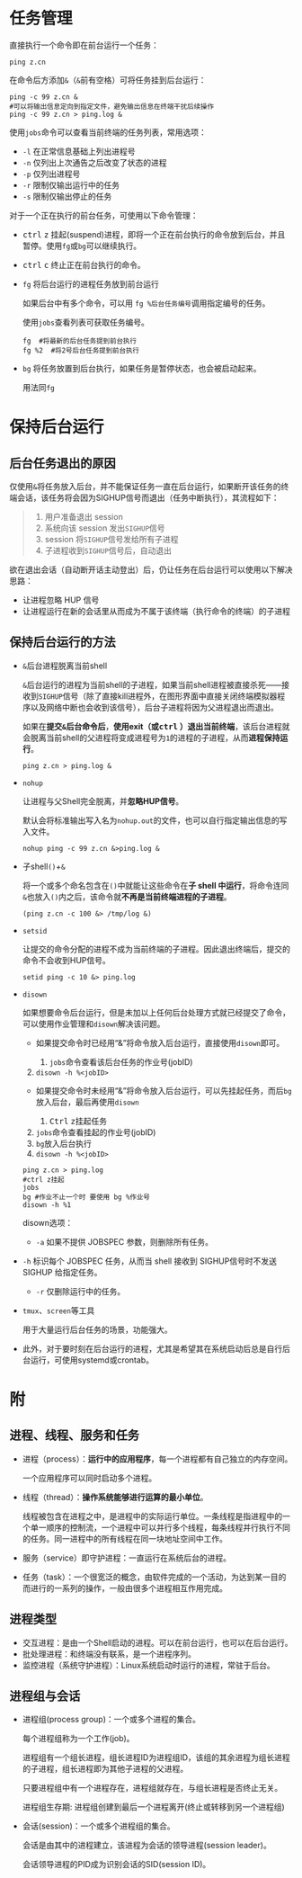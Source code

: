 # 任务管理

直接执行一个命令即在前台运行一个任务：

```shell
ping z.cn
```

在命令后方添加`&`（`&`前有空格）可将任务挂到后台运行：

```shell
ping -c 99 z.cn &
#可以将输出信息定向到指定文件，避免输出信息在终端干扰后续操作
ping -c 99 z.cn > ping.log &
```

使用`jobs`命令可以查看当前终端的任务列表，常用选项：

-  `-l`	在正常信息基础上列出进程号
-  `-n`	仅列出上次通告之后改变了状态的进程
-  `-p`	仅列出进程号
-  `-r`	限制仅输出运行中的任务
-  `-s`	限制仅输出停止的任务



对于一个正在执行的前台任务，可使用以下命令管理：

- <kbd>ctrl</kbd> <kbd>z</kbd>  挂起(suspend)进程，即将一个正在前台执行的命令放到后台，并且暂停。使用`fg`或`bg`可以继续执行。

- <kbd>ctrl</kbd> <kbd>c</kbd>  终止正在前台执行的命令。




- `fg`  将后台运行的进程任务放到前台运行

  如果后台中有多个命令，可以用 `fg %后台任务编号`调用指定编号的任务。

  使用`jobs`查看列表可获取任务编号。

  ```shell
  fg  #将最新的后台任务提到前台执行
  fg %2  #将2号后台任务提到前台执行
  ```

- `bg`  将任务放置到后台执行，如果任务是暂停状态，也会被启动起来。

  用法同`fg`

# 保持后台运行

## 后台任务退出的原因

仅使用`&`将任务放入后台，并不能保证任务一直在后台运行，如果断开该任务的终端会话，该任务将会因为SIGHUP信号而退出（任务中断执行），其流程如下：

> 1. 用户准备退出 session
> 2. 系统向该 session 发出`SIGHUP`信号
> 3. session 将`SIGHUP`信号发给所有子进程
> 4. 子进程收到`SIGHUP`信号后，自动退出

欲在退出会话（自动断开话主动登出）后，仍让任务在后台运行可以使用以下解决思路：

- 让进程忽略 HUP 信号
- 让进程运行在新的会话里从而成为不属于该终端（执行命令的终端）的子进程

## 保持后台运行的方法

- `&`后台进程脱离当前shell

  `&`后台运行的进程为当前shell的子进程，如果当前shell进程被直接杀死——接收到`SIGHUP`信号（除了直接kill进程外，在图形界面中直接关闭终端模拟器程序以及网络中断也会收到该信号），后台子进程将因为父进程退出而退出。

  如果在**提交`&`后台命令后**，**使用exit（或<kbd>ctrl</kbd>  ）退出当前终端**，该后台进程就会脱离当前shell的父进程将变成进程号为`1`的进程的子进程，从而**进程保持运行**。

  ```shell
  ping z.cn > ping.log &
  ```
  
- `nohup`

  让进程与父Shell完全脱离，并**忽略HUP信号**。

  默认会将标准输出写入名为`nohup.out`的文件，也可以自行指定输出信息的写入文件。

  ```shell
  nohup ping -c 99 z.cn &>ping.log &
  ```
  
- 子shell`()`+`&`

  将一个或多个命名包含在`()`中就能让这些命令在**子 shell 中运行**，将命令连同`&`也放入`()`内之后，该命令就**不再是当前终端进程的子进程**。

  ```shell
  (ping z.cn -c 100 &> /tmp/log &)
  ```

- `setsid`

  让提交的命令分配的进程不成为当前终端的子进程。因此退出终端后，提交的命令不会收到HUP信号。

  ```shell
  setid ping -c 10 &> ping.log
  ```
  
- `disown`

  如果想要命令后台运行，但是未加以上任何后台处理方式就已经提交了命令，可以使用作业管理和`disown`解决该问题。

  - 如果提交命令时已经用“&”将命令放入后台运行，直接使用`disown`即可。

    1. `jobs`命令查看该后台任务的作业号(jobID)
  2. `disown -h %<jobID>`
  
  - 如果提交命令时未经用“&”将命令放入后台运行，可以先挂起任务，而后`bg`放入后台，最后再使用`disown`

    1. <kbd>Ctrl</kbd> <kbd>z</kbd>挂起任务
  2. `jobs`命令查看挂起的作业号(jobID)
    3. `bg`放入后台执行
    4. `disown -h %<jobID>`
  
    ```shell
  ping z.cn > ping.log
    #ctrl z挂起
    jobs
    bg #作业不止一个时 要使用 bg %作业号
    disown -h %1
    ```
  
  disown选项：

  - `-a`	如果不提供 JOBSPEC 参数，则删除所有任务。
- `-h`	标识每个 JOBSPEC 任务，从而当 shell 接收到 SIGHUP信号时不发送 SIGHUP 给指定任务。
  
  - `-r`	仅删除运行中的任务。
  
- `tmux`、`screen`等工具

  用于大量运行后台任务的场景，功能强大。

- 此外，对于要时刻在后台运行的进程，尤其是希望其在系统启动后总是自行后台运行，可使用systemd或crontab。

# 附

## 进程、线程、服务和任务

- 进程（process）：**运行中的应用程序**，每一个进程都有自己独立的内存空间。

  一个应用程序可以同时启动多个进程。

- 线程（thread）：**操作系统能够进行运算的最小单位**。

  线程被包含在进程之中，是进程中的实际运行单位。一条线程是指进程中的一个单一顺序的控制流，一个进程中可以并行多个线程，每条线程并行执行不同的任务。同一进程中的所有线程在同一块地址空间中工作。

- 服务（service）即守护进程：一直运行在系统后台的进程。

- 任务（task）：一个很宽泛的概念，由软件完成的一个活动，为达到某一目的而进行的一系列的操作，一般由很多个进程相互作用完成。

## 进程类型

- 交互进程：是由一个Shell启动的进程。可以在前台运行，也可以在后台运行。
- 批处理进程：和终端没有联系，是一个进程序列。
- 监控进程（系统守护进程）：Linux系统启动时运行的进程，常驻于后台。

## 进程组与会话

- 进程组(process group)：一个或多个进程的集合。

  每个进程组称为一个工作(job)。

  进程组有一个组长进程，组长进程ID为进程组ID，该组的其余进程为组长进程的子进程，组长进程即为其他子进程的父进程。

  只要进程组中有一个进程存在，进程组就存在，与组长进程是否终止无关。

  进程组生存期: 进程组创建到最后一个进程离开(终止或转移到另一个进程组)

- 会话(session)：一个或多个进程组的集合。

  会话是由其中的进程建立，该进程为会话的领导进程(session leader)。

  会话领导进程的PID成为识别会话的SID(session ID)。

